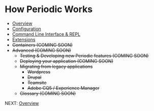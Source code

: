 # How Periodic Works

* [ Overview ](https://github.com/typesettin/periodicjs/blob/master/doc/overview/02-overview.md)
* [ Configuration ](https://github.com/typesettin/periodicjs/blob/master/doc/configuration/01-overview.md) 
* [ Command Line Interface & REPL ](https://github.com/typesettin/periodicjs/blob/master/doc/overview/command-line-interface.md) 
* [ Extensions ](https://github.com/typesettin/periodicjs/blob/master/doc/extensions/01-overview.md) 
* ~~Containers (COMING SOON)~~
* ~~Advanced (COMING SOON)~~
  * ~~Testing & Developing new Periodic features  (COMING SOON)~~
  * ~~Deploying your application (COMING SOON)~~
  * ~~Migrating from legacy applications~~
    * ~~Wordpress~~
    * ~~Drupal~~
    * ~~Teamsite~~
    * ~~Adobe CQ5 / Experience Manager~~
  * ~~Glossary (COMING SOON)~~

NEXT: [ Overview ](https://github.com/typesettin/periodicjs/blob/master/doc/overview/02-overview.md)